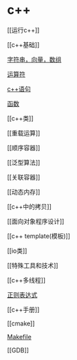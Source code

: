 # c++

[[运行c++]]

[[c++基础]]

[字符串，向量，数组](c++_string_vector_array.md)

[运算符](../sorted/c++/运算符/c++_operator.md)

[c++语句](../sorted/c++/语句/c++语句.md)

[函数](c++函数.md)

[[c++类]]

[[重载运算]]

[[顺序容器]]

[[泛型算法]]

[[关联容器]]

[[动态内存]]

[[c++中的拷贝]]

[[面向对象程序设计]]

[[c++ template(模板)]]

[[io类]]

[[特殊工具和技术]]

[[c++多线程]]

[正则表达式](c++_regex.md_.md)

[[c++手册]]

[[cmake]]

[Makefile](Makefile.md)

[[GDB]]
